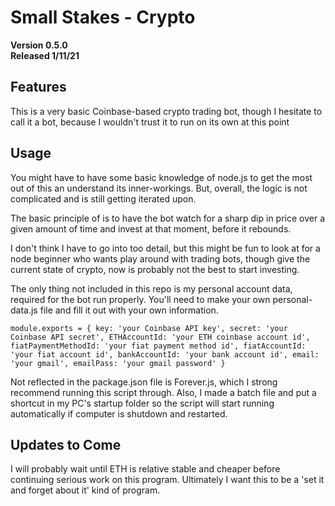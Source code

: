 # Small Stakes - Crypto

**Version 0.5.0**
<br>
**Released 1/11/21**
<br>

## Features

This is a very basic Coinbase-based crypto trading bot, though I hesitate to call it a bot, because I wouldn't trust it to run on its own at this point

## Usage

You might have to have some basic knowledge of node.js to get the most out of this an understand its inner-workings. But, overall, the logic is not complicated and is still getting iterated upon.

The basic principle of is to have the bot watch for a sharp dip in price over a given amount of time and invest at that moment, before it rebounds.

I don't think I have to go into too detail, but this might be fun to look at for a node beginner who wants play around with trading bots, though give the current state of crypto, now is probably not the best to start investing.

The only thing not included in this repo is my personal account data, required for the bot run properly. You'll need to make your own personal-data.js file and fill it out with your own information.

`module.exports = { key: 'your Coinbase API key', secret: 'your Coinbase API secret', ETHAccountId: 'your ETH coinbase account id', fiatPaymentMethodId: 'your fiat payment method id', fiatAccountId: 'your fiat account id', bankAccountId: 'your bank account id', email: 'your gmail', emailPass: 'your gmail password' }`

Not reflected in the package.json file is Forever.js, which I strong recommend running this script through. Also, I made a batch file and put a shortcut in my PC's startup folder so the script will start running automatically if computer is shutdown and restarted.

## Updates to Come

I will probably wait until ETH is relative stable and cheaper before continuing serious work on this program. Ultimately I want this to be a 'set it and forget about it' kind of program.
